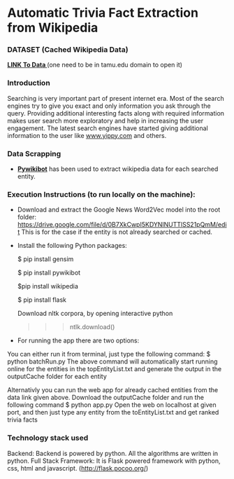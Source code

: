 # Automatic Trivia Fact Extraction from Wikipedia

### DATASET (Cached Wikipedia Data)
**[LINK To Data ](https://drive.google.com/open?id=0B0JsA9YchOf7SHdlRFBGXzZJY0k)** (one need to be in tamu.edu domain to open it)


### Introduction 
Searching is very important part of present internet era. Most of the search engines try to give you exact and only information you ask through the query. Providing additional interesting facts along with required information makes user search more exploratory and help in increasing the user engagement. The latest search engines have started giving additional information to the user like www.yippy.com and others.


### Data Scrapping 
* **[Pywikibot](https://www.mediawiki.org/wiki/Manual:Pywikibot)** has been used to extract wikipedia data for each searched entity. 
    
### Execution Instructions (to run locally on the machine):

- Download and extract the Google News Word2Vec model into the root folder:
https://drive.google.com/file/d/0B7XkCwpI5KDYNlNUTTlSS21pQmM/edit 
  This is for the case if the entity is not already searched or cached.

- Install the following Python packages:

    $ pip install gensim

    $ pip install pywikibot
    
    $pip install wikipedia
    
    $ pip install flask
    
    Download nltk corpora, by opening interactive python 
    
    >>> ntlk.download()
    
-  For running the app there are two options:
   
You can either run it from terminal, just type the following command: $ python batchRun.py The above command will automatically start running online for the entities in the topEntityList.txt and generate the output in the outputCache folder for each entity

Alternativly you can run the web app for already cached entities from the data link given above. Download the outputCache folder and run the following command $ python app.py Open the web on localhost at given port, and then just type any entity from the toEntityList.txt and get ranked trivia facts



### Technology stack used
Backend: Backend is powered by python. All the algorithms are written in python.
Full Stack Framework: It is Flask powered framework with python, css, html and javascript. (http://flask.pocoo.org/)
